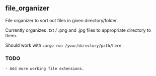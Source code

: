 ## file_organizer
File organizer to sort out files in given directory/folder.

Currently organizes .txt / .png and .jpg files to appropriate directory to them.

Should work with ```cargo run /your/directory/path/here```


### TODO
    - Add more working file extensions.
